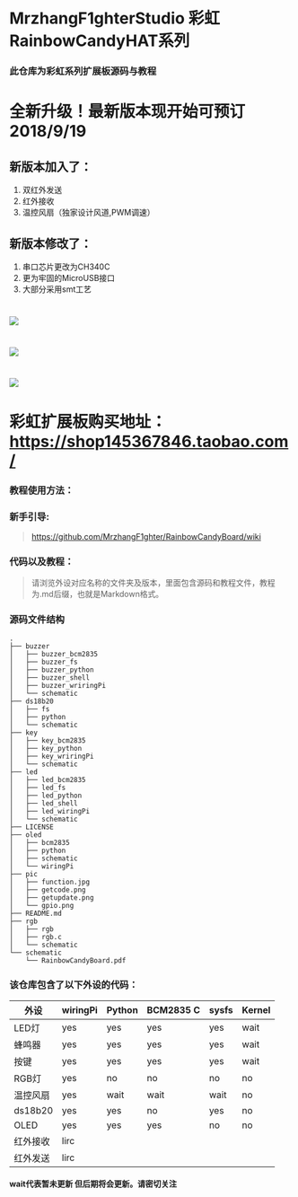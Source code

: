 # MrzhangF1ghterStudio 彩虹RainbowCandyHAT系列
### 此仓库为彩虹系列扩展板源码与教程
# 全新升级！最新版本现开始可预订 2018/9/19
## 新版本加入了：
1. 双红外发送
2. 红外接收
3. 温控风扇（独家设计风道,PWM调速）
## 新版本修改了：
1. 串口芯片更改为CH340C
2. 更为牢固的MicroUSB接口
3. 大部分采用smt工艺

# <img src="https://img.alicdn.com/imgextra/i4/1887229091/O1CN012H1j5qj9inQPsWT_!!1887229091.jpg" /><br>
# <img src="https://img.alicdn.com/imgextra/i4/1887229091/TB2MaoWb3HqK1RjSZFPXXcwapXa_!!1887229091.jpg"/><br>
# <img src="https://img.alicdn.com/imgextra/i1/1887229091/O1CN012H1j5thYYWSOBCm_!!1887229091.png"/><br>


# 彩虹扩展板购买地址：https://shop145367846.taobao.com/
### 教程使用方法：
### 新手引导:
> https://github.com/MrzhangF1ghter/RainbowCandyBoard/wiki
### 代码以及教程：
> 请浏览外设对应名称的文件夹及版本，里面包含源码和教程文件，教程为.md后缀，也就是Markdown格式。<br>
### 源码文件结构
```
.
├── buzzer
│   ├── buzzer_bcm2835
│   ├── buzzer_fs
│   ├── buzzer_python
│   ├── buzzer_shell
│   ├── buzzer_wriringPi
│   └── schematic
├── ds18b20
│   ├── fs
│   ├── python
│   └── schematic
├── key
│   ├── key_bcm2835
│   ├── key_python
│   ├── key_wriringPi
│   └── schematic
├── led
│   ├── led_bcm2835
│   ├── led_fs
│   ├── led_python
│   ├── led_shell
│   ├── led_wiringPi
│   └── schematic
├── LICENSE
├── oled
│   ├── bcm2835
│   ├── python
│   ├── schematic
│   └── wiringPi
├── pic
│   ├── function.jpg
│   ├── getcode.png
│   ├── getupdate.png
│   └── gpio.png
├── README.md
├── rgb
│   ├── rgb
│   ├── rgb.c
│   └── schematic
└── schematic
    └── RainbowCandyBoard.pdf
```
### 该仓库包含了以下外设的代码：
|外设|wiringPi|Python|BCM2835 C|sysfs|Kernel|
| ----|-----|-----|-----|-----|-----|
|LED灯|yes|yes|yes|yes|wait|
|蜂鸣器|yes|yes|yes|yes|wait|
|按键|yes|yes|yes|yes|wait|
|RGB灯|yes|no|no|no|no|
|温控风扇|yes|wait|wait|wait|no|
|ds18b20|yes|yes|no|yes|no|
|OLED|yes|yes|yes|no|no|
|红外接收|lirc|
|红外发送|lirc|

#### wait代表暂未更新 但后期将会更新。请密切关注
